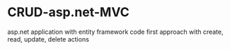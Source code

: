 # CRUD-asp.net-MVC
asp.net application with entity framework code first approach with create, read, update, delete actions
